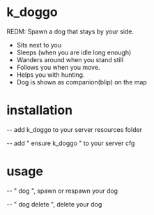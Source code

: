 # k_doggo
REDM: Spawn a dog that stays by your side.

- Sits next to you
- Sleeps (when you are idle long enough)
- Wanders around when you stand still
- Follows you when you move.
- Helps you with hunting. 
- Dog is shown as companion(blip) on the map

# installation
-- add k_doggo to your server resources folder

-- add " ensure k_doggo " to your server cfg

# usage
-- " dog ", spawn or respawn your dog

-- " dog delete ", delete your dog
